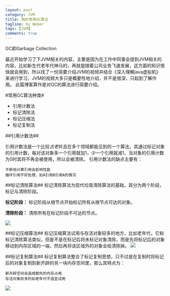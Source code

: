 ```yaml
---
layout: post
category: JVM
title: 简析常用GC算法
tagline: by Weber
tags: [JVM]
comments: true
---
```

GC即Garbage Collection

<!--more-->
最近开始学习了下JVM相关的内容，主要是因为在工作中同事会提到JVM相关的内容，比如新生代老年代神马的，再就是随着公司业务飞速发展，这方面的知识很快就会用到，所以找了一份简要介绍JVM的视频并结合《深入理解java虚拟机》来进行学习，JVM的视频大多只是概要性地介绍，并不是很深，只起到了解作用。
此篇博客算作是对GC的算法进行简要介绍。

#常用GC算法种类#

- 引用计数法
- 标记清除法
- 标记压缩法
- 标记复制法

##引用计数法##

引用计数法是一个比较*古老*并且在多个领域都能见到的一个算法，其通过标记对象的引用计数，每对该对象多一个引用就加1，少一个引用就减1，当对象的引用计数为0时其将不再会被使用，所以会被清除。
引用计数法的缺点主要有：

	不断地计算引用会影响性能
	循环引用不好处理，如A引用B引用A的情况
	
##标记清除算法##
标记清除算法为现代垃圾清除算法的基础，其分为两个阶段，标记与清除阶段。

**标记阶段：**
标记阶段从根节点开始标记所有从根节点可达的对象。

**清除阶段：**
清除所有在标记阶段不可达的节点。

![](http://7d9m33.com1.z0.glb.clouddn.com/biaojiqingchu.jpg)

##标记压缩算法##
标记压缩算法试用与存活对象较多的地方，比如老年代，它和标记清除算法类似，但是不是在标记后将未标记对象清除，而是先将标记后的对象移动到内存区域的一端，然后再将该区域外的对象全给清除掉。
![](http://7d9m33.com1.z0.glb.clouddn.com/biaojiyashuo)

##标记复制算法##
标记复制算法整合了标记复制思想，只不过是在复制时将标记后的对象复制到新开辟的另一块内存空间里，那么其特点为：

	新开辟空间会造成额外的内存占用
	存活对象较多的如老年代不适宜试用
	
![](http://7d9m33.com1.z0.glb.clouddn.com/biaojifuzhi)



